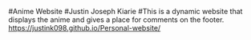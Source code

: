#Anime Website
#Justin Joseph Kiarie
#This is a dynamic website that displays the anime and gives a place for comments on the footer.
https://justink098.github.io/Personal-website/
